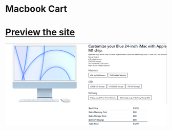 # Macbook Cart

# [Preview the site](https://alsiam.github.io/web-projects/macbook-cart)

![image info](../assets/images/macbook-cart.png)